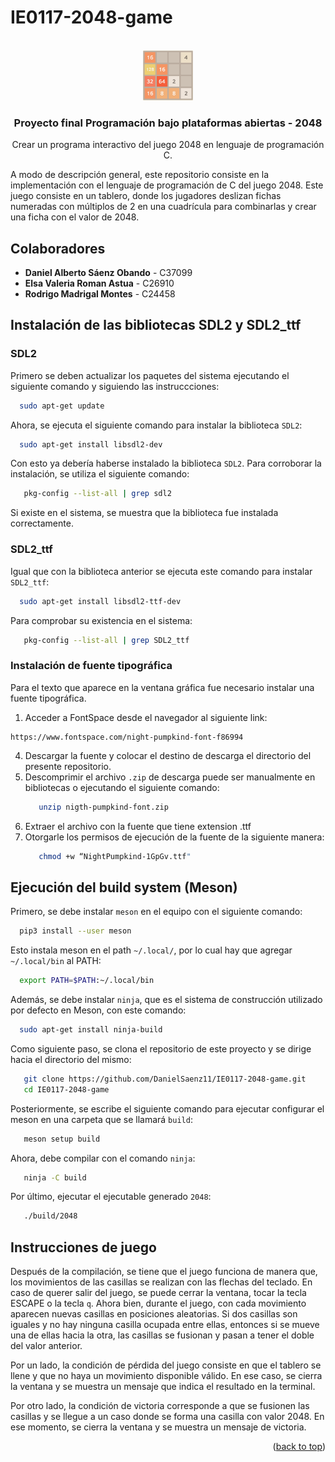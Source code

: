 <!-- Improved compatibility of back to top link: See: https://github.com/othneildrew/Best-README-Template/pull/73 -->
<a name="readme-top"></a>
<!--
*** Thanks for checking out the Best-README-Template. If you have a suggestion
*** that would make this better, please fork the repo and create a pull request
*** or simply open an issue with the tag "enhancement".
*** Don't forget to give the project a star!
*** Thanks again! Now go create something AMAZING! :D
-->



<!-- PROJECT SHIELDS -->
<!--
*** I'm using markdown "reference style" links for readability.
*** Reference links are enclosed in brackets [ ] instead of parentheses ( ).
*** See the bottom of this document for the declaration of the reference variables
*** for contributors-url, forks-url, etc. This is an optional, concise syntax you may use.
*** https://www.markdownguide.org/basic-syntax/#reference-style-links



<!-- PROJECT LOGO -->

# IE0117-2048-game

<br />
<div align="center">
  <a href="https://github.com/DanielSaenz11/IE0117-2048-game">
    <img src="https://github.com/DanielSaenz11/IE0117-2048-game/blob/main/images/2048.png" alt="Logo" width="80" height="80">
  </a>

<h3 align="center">Proyecto final Programación bajo plataformas abiertas - 2048</h3>

  <p align="center">
    Crear un programa interactivo del juego 2048 en lenguaje de programación C.
    <br />
    
</div>

A modo de descripción general, este repositorio consiste en la implementación con el lenguaje de programación de C del juego 2048. Este juego consiste en un tablero, donde los jugadores deslizan fichas numeradas con múltiplos de 2 en una cuadrícula para combinarlas y crear una ficha con el valor de 2048.

## Colaboradores
- **Daniel Alberto Sáenz Obando** - C37099
- **Elsa Valeria Roman Astua** - C26910
- **Rodrigo Madrigal Montes** - C24458

## Instalación de las bibliotecas SDL2 y SDL2_ttf

### SDL2

Primero se deben actualizar los paquetes del sistema ejecutando el siguiente comando y siguiendo las instruccciones:

 ```sh
   sudo apt-get update 
```

Ahora, se ejecuta el siguiente comando para instalar la biblioteca `SDL2`:

 ```sh
   sudo apt-get install libsdl2-dev
```

Con esto ya debería haberse instalado la biblioteca `SDL2`. Para corroborar la instalación, se utiliza el siguiente comando:

```sh
   pkg-config --list-all | grep sdl2
```
Si existe en el sistema, se muestra que la biblioteca fue instalada correctamente. 

### SDL2_ttf

Igual que con la biblioteca anterior se ejecuta este comando para instalar `SDL2_ttf`:

 ```sh
   sudo apt-get install libsdl2-ttf-dev
```
Para comprobar su existencia en el sistema:

```sh
   pkg-config --list-all | grep SDL2_ttf
```

### Instalación de fuente tipográfica
Para el texto que aparece en la ventana gráfica fue necesario instalar una fuente tipográfica. 
1. Acceder a FontSpace desde el navegador al siguiente link:
  ```
  https://www.fontspace.com/night-pumpkind-font-f86994
  ```
4. Descargar la fuente y colocar el destino de descarga el directorio del presente repositorio.
6. Descomprimir el archivo `.zip` de descarga puede ser manualmente en bibliotecas o ejecutando el siguiente comando:
   ```sh
      unzip nigth-pumpkind-font.zip
   ```
7. Extraer el archivo con la fuente que tiene extension .ttf
8. Otorgarle los permisos de ejecución de la fuente de la siguiente manera:
   ```sh
      chmod +w “NightPumpkind-1GpGv.ttf"

## Ejecución del build system (Meson)

Primero, se debe instalar `meson` en el equipo con el siguiente comando:

 ```sh
   pip3 install --user meson 
```

Esto instala meson en el path `~/.local/`, por lo cual hay que agregar `~/.local/bin` al PATH:

 ```sh
   export PATH=$PATH:~/.local/bin
```

Además, se debe instalar `ninja`, que es el sistema de construcción utilizado por defecto en Meson, con este comando:
 ```sh
   sudo apt-get install ninja-build
```

Como siguiente paso, se clona el repositorio de este proyecto y se dirige hacia el directorio del mismo:

```sh
   git clone https://github.com/DanielSaenz11/IE0117-2048-game.git
   cd IE0117-2048-game
```

Posteriormente, se escribe el siguiente comando para ejecutar configurar el meson en una carpeta que se llamará `build`:
```sh
   meson setup build
```

Ahora, debe compilar con el comando `ninja`:

```sh
   ninja -C build
```

Por último, ejecutar el ejecutable generado `2048`:

```sh
   ./build/2048
```

## Instrucciones de juego
Después de la compilación, se tiene que el juego funciona de manera que, los movimientos de las casillas se realizan con las flechas del teclado. En caso de querer salir del juego, se puede cerrar la ventana, tocar la tecla ESCAPE o la tecla `q`. Ahora bien, durante el juego, con cada movimiento aparecen nuevas casillas en posiciones aleatorias. Si dos casillas son iguales y no hay ninguna casilla ocupada entre ellas, entonces si se mueve una de ellas hacia la otra, las casillas se fusionan y pasan a tener el doble del valor anterior.

Por un lado, la condición de pérdida del juego consiste en que el tablero se llene y que no haya un movimiento disponible válido. En ese caso, se cierra la ventana y se muestra un mensaje que indica el resultado en la terminal.

Por otro lado, la condición de victoria corresponde a que se fusionen las casillas y se llegue a un caso donde se forma una casilla con valor 2048. En ese momento, se cierra la ventana y se muestra un mensaje de victoria.

<p align="right">(<a href="#readme-top">back to top</a>)</p>


<!-- MARKDOWN LINKS & IMAGES -->
<!-- https://www.markdownguide.org/basic-syntax/#reference-style-links -->
[contributors-shield]: https://img.shields.io/github/contributors/github_username/repo_name.svg?style=for-the-badge
[contributors-url]: https://github.com/github_username/repo_name/graphs/contributors
[forks-shield]: https://img.shields.io/github/forks/github_username/repo_name.svg?style=for-the-badge
[forks-url]: https://github.com/github_username/repo_name/network/members
[stars-shield]: https://img.shields.io/github/stars/github_username/repo_name.svg?style=for-the-badge
[stars-url]: https://github.com/github_username/repo_name/stargazers
[issues-shield]: https://img.shields.io/github/issues/github_username/repo_name.svg?style=for-the-badge
[issues-url]: https://github.com/github_username/repo_name/issues
[license-shield]: https://img.shields.io/github/license/github_username/repo_name.svg?style=for-the-badge
[license-url]: https://github.com/github_username/repo_name/blob/master/LICENSE.txt
[linkedin-shield]: https://img.shields.io/badge/-LinkedIn-black.svg?style=for-the-badge&logo=linkedin&colorB=555
[linkedin-url]: https://linkedin.com/in/linkedin_username
[product-screenshot]: images/screenshot.png
[Next.js]: https://img.shields.io/badge/next.js-000000?style=for-the-badge&logo=nextdotjs&logoColor=white
[Next-url]: https://nextjs.org/
[React.js]: https://img.shields.io/badge/React-20232A?style=for-the-badge&logo=react&logoColor=61DAFB
[React-url]: https://reactjs.org/
[Vue.js]: https://img.shields.io/badge/Vue.js-35495E?style=for-the-badge&logo=vuedotjs&logoColor=4FC08D
[Vue-url]: https://vuejs.org/
[Angular.io]: https://img.shields.io/badge/Angular-DD0031?style=for-the-badge&logo=angular&logoColor=white
[Angular-url]: https://angular.io/
[Svelte.dev]: https://img.shields.io/badge/Svelte-4A4A55?style=for-the-badge&logo=svelte&logoColor=FF3E00
[Svelte-url]: https://svelte.dev/
[Laravel.com]: https://img.shields.io/badge/Laravel-FF2D20?style=for-the-badge&logo=laravel&logoColor=white
[Laravel-url]: https://laravel.com
[Bootstrap.com]: https://img.shields.io/badge/Bootstrap-563D7C?style=for-the-badge&logo=bootstrap&logoColor=white
[Bootstrap-url]: https://getbootstrap.com
[JQuery.com]: https://img.shields.io/badge/jQuery-0769AD?style=for-the-badge&logo=jquery&logoColor=white
[JQuery-url]: https://jquery.com 

